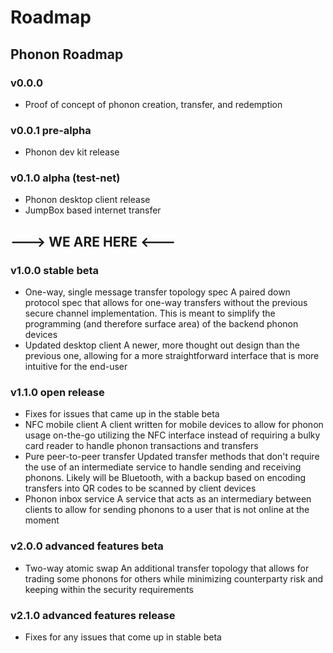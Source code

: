 # Roadmap

## Phonon Roadmap

### v0.0.0

* Proof of concept of phonon creation, transfer, and redemption

### v0.0.1 pre-alpha

* Phonon dev kit release

### v0.1.0 alpha (test-net)

* Phonon desktop client release
* JumpBox based internet transfer

## ---> WE ARE HERE <---

### v1.0.0 stable beta

* One-way, single message transfer topology spec A paired down protocol spec that allows for one-way transfers without the previous secure channel implementation. This is meant to simplify the programming (and therefore surface area) of the backend phonon devices
* Updated desktop client A newer, more thought out design than the previous one, allowing for a more straightforward interface that is more intuitive for the end-user

### v1.1.0 open release

* Fixes for issues that came up in the stable beta
* NFC mobile client A client written for mobile devices to allow for phonon usage on-the-go utilizing the NFC interface instead of requiring a bulky card reader to handle phonon transactions and transfers
* Pure peer-to-peer transfer Updated transfer methods that don't require the use of an intermediate service to handle sending and receiving phonons. Likely will be Bluetooth, with a backup based on encoding transfers into QR codes to be scanned by client devices
* Phonon inbox service A service that acts as an intermediary between clients to allow for sending phonons to a user that is not online at the moment

### v2.0.0 advanced features beta

* Two-way atomic swap An additional transfer topology that allows for trading some phonons for others while minimizing counterparty risk and keeping within the security requirements

### v2.1.0 advanced features release

* Fixes for any issues that come up in stable beta
